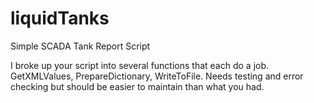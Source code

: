 # liquidTanks
Simple SCADA Tank Report Script

I broke up your script into several functions that each do a job. GetXMLValues, PrepareDictionary, WriteToFile.
Needs testing and error checking but should be easier to maintain than what you had.
